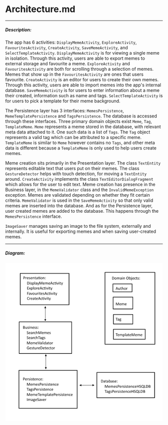 # Architecture.md

---

##### Description:

The app has 6 activities: `DisplayMemeActivity`, `ExploreActivity`, `FavouritesActivity`, `CreateActivity`, `SaveMemeActivity`, and `SelectTemplateActivity`. `DisplayMemeActivity` is for viewing a single meme in isolation. Through this activity, users are able to export memes to external storage and favourite a meme. `ExploreActivity` and `FavouritesActivity` are both for scrolling through a selection of memes. Memes that show up in the `FavouritesActivity` are ones that users favourite. `CreateActivity` is an editor for users to create their own memes. Through this activity, users are able to import memes into the app's internal database. `SaveMemeActivity` is for users to enter information about a meme their created, information such as name and tags. `SelectTemplateActivity` is for users to pick a template for their meme background.

The Persistence layer has 3 interfaces: `MemesPersistence`, `MemeTemplatePersistence` and `TagsPersistence`. The database is accessed through these interfaces. Three primary domain objects exist `Meme`, `Tag`, `TemplateMeme`. `Meme` represents a meme stored in the database, with relevant meta data attached to it. One such data is a list of `Tags`. The `Tag` object represents a valid tag which can be attributed to a specific meme. `TemplateMeme` is similar to `Meme` however contains no `Tags`, and other meta data is different because a `TemplateMeme` is only used to help users create memes.

Meme creation sits primarily in the Presentation layer. The class `TextEntity` represents editable text that users put on their memes. The class `GestureDetector` helps with touch detection, for moving a `TextEntity` around. `CreateActivity` implements the class `TextEditorDialogFragment` which allows for the user to edit text. Meme creation has presence in the Business layer, in the `MemeValidator` class and the `InvalidMemeException` exception. Memes are validated depending on whether they fit certain criteria. `MemeValidator` is used in the `SaveMemeActivity` so that only valid memes are inserted into the database. And as for the Persistence layer, user created memes are added to the database. This happens through the `MemesPersistence` interface.

`ImageSaver` manages saving an image to the file system, externally and internally. It is useful for exporting memes and when saving user-created memes.


---
##### Diagram:

![ArchitectureDiagram not found](./ArchitectureDiagram.png)
